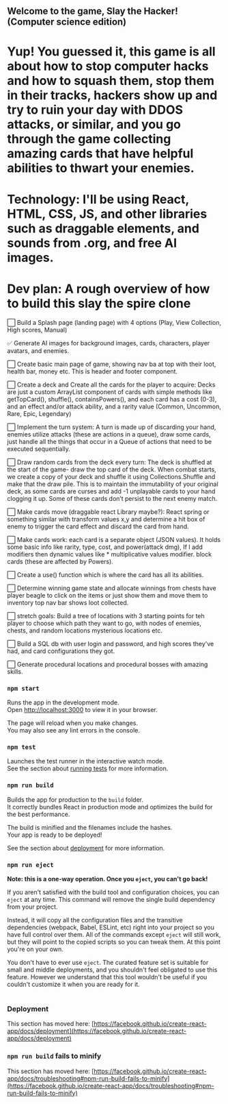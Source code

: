 
## Welcome to the game, Slay the Hacker! (Computer science edition)

# Yup! You guessed it, this game is all about how to stop computer hacks and how to squash them, stop them in their tracks, hackers show up and try to ruin your day with DDOS attacks, or similar, and you go through the game collecting amazing cards that have helpful abilities to thwart your enemies. 

# Technology: I'll be using React, HTML, CSS, JS, and other libraries such as draggable elements, and sounds from .org, and free AI images. 

# Dev plan: A rough overview of how to build this slay the spire clone 

:white_large_square: Build a Splash page (landing page) with 4 options (Play, View Collection, High scores, Manual)

:white_check_mark: Generate AI images for background images, cards, characters, player avatars, and enemies. 

:white_large_square: Create basic main page of game, showing nav ba at top with their loot, health bar, money etc. This is header and footer component. 

:white_large_square: Create a deck and Create all the cards for the player to acquire: Decks are just a custom ArrayList component of cards with simple methods like getTopCard(), shuffle(), containsPowers(), and each card has a cost (0-3), and an effect and/or attack ability, and a rarity value (Common, Uncommon, Rare, Epic, Legendary)

:white_large_square: Implement the turn system: A turn is made up of discarding your hand, enemies utilize attacks (these are actions in a queue), draw some cards, just handle all the things that occur in a Queue of actions that need to be executed sequentially.

:white_large_square: Draw random cards from the deck every turn: The deck is shuffled at the start of the game- draw the top card of the deck. When combat starts, we create a copy of your deck and shuffle it using Collections.Shuffle and make that the draw pile. This is to maintain the immutability of your original deck, as some cards are curses and add -1 unplayable cards to your hand clogging it up. Some of these cards don’t persist to the next enemy match. 

:white_large_square: Make cards move (draggable react Library maybe?): React spring or something similar with transform values x,y and determine a hit box of enemy to trigger the card effect and discard the card from hand. 

:white_large_square: Make cards work: each card is a separate object (JSON values). It holds some basic info like rarity, type, cost, and power(attack dmg), If I add modifiers then dynamic values like * multiplicative values modifier. block cards (these are affected by Powers). 

:white_large_square: Create a use() function which is where the card has all its abilities. 

:white_large_square: Determine winning game state and allocate winnings from chests have player beagle to click on the items or just show them and move them to inventory top nav bar shows loot collected. 

:white_large_square: stretch goals: Build a tree of locations with 3 starting points for teh player to choose which path they want to go, with nodes of enemies, chests, and random locations mysterious locations etc. 

:white_large_square: Build a SQL db with user login and password, and high scores they've had, and card configurations they got. 

:white_large_square: Generate procedural locations and procedural bosses with amazing skills. 





### `npm start`

Runs the app in the development mode.\
Open [http://localhost:3000](http://localhost:3000) to view it in your browser.

The page will reload when you make changes.\
You may also see any lint errors in the console.

### `npm test`

Launches the test runner in the interactive watch mode.\
See the section about [running tests](https://facebook.github.io/create-react-app/docs/running-tests) for more information.

### `npm run build`

Builds the app for production to the `build` folder.\
It correctly bundles React in production mode and optimizes the build for the best performance.

The build is minified and the filenames include the hashes.\
Your app is ready to be deployed!

See the section about [deployment](https://facebook.github.io/create-react-app/docs/deployment) for more information.

### `npm run eject`

**Note: this is a one-way operation. Once you `eject`, you can't go back!**

If you aren't satisfied with the build tool and configuration choices, you can `eject` at any time. This command will remove the single build dependency from your project.

Instead, it will copy all the configuration files and the transitive dependencies (webpack, Babel, ESLint, etc) right into your project so you have full control over them. All of the commands except `eject` will still work, but they will point to the copied scripts so you can tweak them. At this point you're on your own.

You don't have to ever use `eject`. The curated feature set is suitable for small and middle deployments, and you shouldn't feel obligated to use this feature. However we understand that this tool wouldn't be useful if you couldn't customize it when you are ready for it.

#
### Deployment

This section has moved here: [https://facebook.github.io/create-react-app/docs/deployment](https://facebook.github.io/create-react-app/docs/deployment)

### `npm run build` fails to minify

This section has moved here: [https://facebook.github.io/create-react-app/docs/troubleshooting#npm-run-build-fails-to-minify](https://facebook.github.io/create-react-app/docs/troubleshooting#npm-run-build-fails-to-minify)


